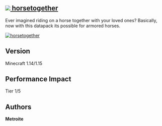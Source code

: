 ## [<img src="https://i.imgur.com/BjfNPDg.gif"> horsetogether](https://download.metroite.de/#/home?url=https://github.com/Metroite/datapacks/tree/1.14/horsetogether&rootDirectory=false)

Ever imagined riding on a horse together with your loved ones? Basically, now with this datapack its possible for armored horses.

<a href="https://download.metroite.de/#/home?url=https://github.com/Metroite/datapacks/tree/1.14/horsetogether&rootDirectory=false" rel="Me and the boys on Old Town Road">![horsetogether](horsetogether.png?raw=true "Me and the boys on Old Town Road")</a>

## Version

Minecraft 1.14/1.15

## Performance Impact

Tier 1/5

## Authors

**Metroite**
